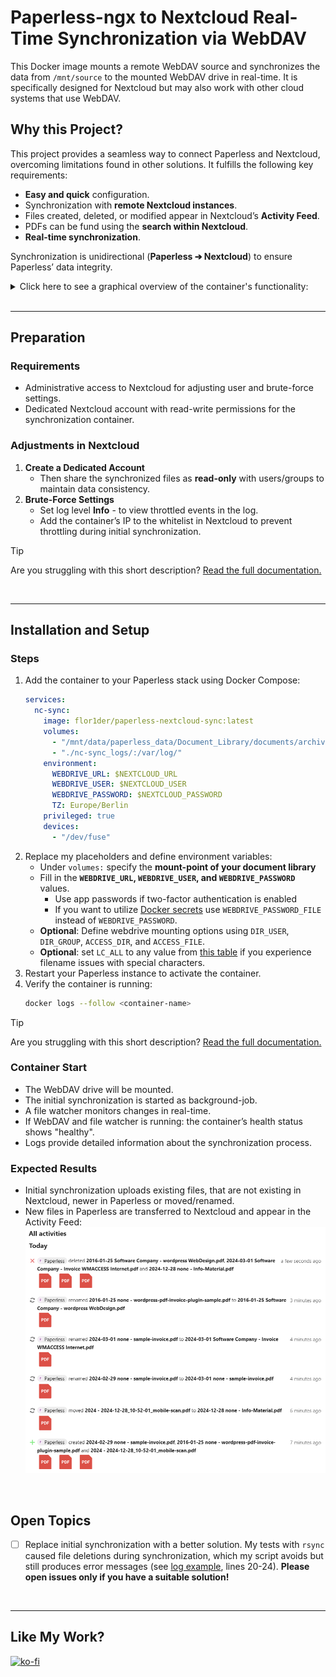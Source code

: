 # Paperless-ngx to Nextcloud Real-Time Synchronization via WebDAV

This Docker image mounts a remote WebDAV source and synchronizes the data from `/mnt/source` to the mounted WebDAV drive in real-time. It is specifically designed for Nextcloud but may also work with other cloud systems that use WebDAV.

## Why this Project?
This project provides a seamless way to connect Paperless and Nextcloud, overcoming limitations found in other solutions. It fulfills the following key requirements:

- **Easy and quick** configuration.
- Synchronization with **remote Nextcloud instances**.
- Files created, deleted, or modified appear in Nextcloud’s **Activity Feed**.
- PDFs can be fund using the **search within Nextcloud**.
- **Real-time synchronization**.

Synchronization is unidirectional (**Paperless ➔ Nextcloud**) to ensure Paperless’ data integrity.
<details>
<summary>Click here to see a graphical overview of the container's functionality:</summary>

![](documentation/my-setup_diagram-1.drawio.svg)
</details>
<br>

---

## Preparation

### Requirements
- Administrative access to Nextcloud for adjusting user and brute-force settings.
- Dedicated Nextcloud account with read-write permissions for the synchronization container.

### Adjustments in Nextcloud
1. **Create a Dedicated Account**
   - Then share the synchronized files as **read-only** with users/groups to maintain data consistency.
2. **Brute-Force Settings**
   - Set log level **Info** - to view throttled events in the log.
   - Add the container’s IP to the whitelist in Nextcloud to prevent throttling during initial synchronization.

> [!TIP]
> Are you struggling with this short description? [Read the full documentation.](documentation/README.md)

<br>

---

## Installation and Setup

### Steps

1. Add the container to your Paperless stack using Docker Compose:
   ```yaml
   services:
     nc-sync:
       image: flor1der/paperless-nextcloud-sync:latest
       volumes:
         - "/mnt/data/paperless_data/Document_Library/documents/archive:/mnt/source:ro"
         - "./nc-sync_logs/:/var/log/"
       environment:
         WEBDRIVE_URL: $NEXTCLOUD_URL
         WEBDRIVE_USER: $NEXTCLOUD_USER
         WEBDRIVE_PASSWORD: $NEXTCLOUD_PASSWORD
         TZ: Europe/Berlin
       privileged: true
       devices:
         - "/dev/fuse"
   ```
2. Replace my placeholders and define environment variables:
   - Under `volumes:` specify the **mount-point of your document library**
   - Fill in the **`WEBDRIVE_URL`, `WEBDRIVE_USER`, and `WEBDRIVE_PASSWORD`** values.
	   - Use app passwords if two-factor authentication is enabled 
	   - If you want to utilize [Docker secrets](https://docs.docker.com/compose/how-tos/use-secrets/) use `WEBDRIVE_PASSWORD_FILE` instead of `WEBDRIVE_PASSWORD`.
   - **Optional**: Define webdrive mounting options using `DIR_USER`, `DIR_GROUP`, `ACCESS_DIR`, and `ACCESS_FILE`.
   - **Optional**: set `LC_ALL` to any value from [this table](https://docs.oracle.com/cd/E23824_01/html/E26033/glset.html#glscx) if you experience filename issues with special characters.
3. Restart your Paperless instance to activate the container.
4. Verify the container is running:
   ```bash
   docker logs --follow <container-name>
   ```

> [!TIP]
> Are you struggling with this short description? [Read the full documentation.](documentation/README.md)

### Container Start
- The WebDAV drive will be mounted.
- The initial synchronization is started as background-job.
- A file watcher monitors changes in real-time.
- If WebDAV and file watcher is running: the container’s health status shows "healthy".
- Logs provide detailed information about the synchronization process.


### Expected Results
- Initial synchronization uploads existing files, that are not existing in Nextcloud, newer in Paperless or moved/renamed.
- New files in Paperless are transferred to Nextcloud and appear in the Activity Feed:
![Nextcloud's Activity Feed](documentation/nextcloud-activity_example.png)

<br>

## Open Topics
- [ ] Replace initial synchronization with a better solution. My tests with `rsync` caused file deletions during synchronization, which my script avoids but still produces error messages (see [log example](documentation/container-logs_example.txt), lines 20-24). **Please open issues only if you have a suitable solution!**

<br>

---

## Like My Work?
[![ko-fi](https://ko-fi.com/img/githubbutton_sm.svg)](https://ko-fi.com/I3I4160K4Y)
